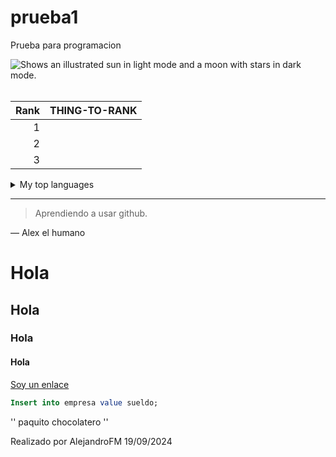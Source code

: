 # prueba1
Prueba para programacion <br>

<picture>
  <source media="(prefers-color-scheme: dark)" srcset="https://user-images.githubusercontent.com/25423296/163456776-7f95b81a-f1ed-45f7-b7ab-8fa810d529fa.png">
  <source media="(prefers-color-scheme: light)" srcset="https://user-images.githubusercontent.com/25423296/163456779-a8556205-d0a5-45e2-ac17-42d089e3c3f8.png">
  <img alt="Shows an illustrated sun in light mode and a moon with stars in dark mode." src="https://user-images.githubusercontent.com/25423296/163456779-a8556205-d0a5-45e2-ac17-42d089e3c3f8.png">
</picture>

<br>
<br>


| Rank | THING-TO-RANK |
|-----:|---------------|
|     1|               |
|     2|               |
|     3|               |




<details>
<summary>My top languages</summary>

| Rank | Languages |
|-----:|-----------|
|     1| JavaScript|
|     2| Python    |
|     3| SQL       |

</details>



---
> Aprendiendo a usar github.

— Alex el humano


<!-- TO DO: add more details about me later -->

# Hola
## Hola
### Hola
#### Hola


<a href=https://github.com/AlejandroFernMo/WebInteriorismo> Soy un enlace </a>

```sql
Insert into empresa value sueldo;

```



'' paquito chocolatero ''

Realizado por AlejandroFM 19/09/2024
